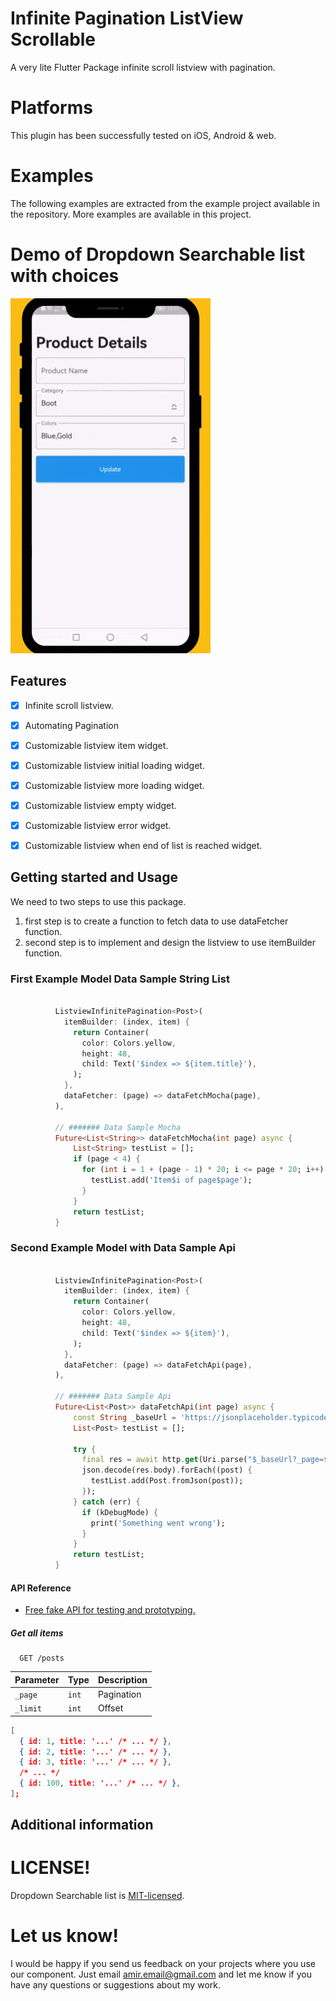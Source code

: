 # Infinite Pagination ListView Scrollable
A very lite Flutter Package infinite scroll listview with pagination.

# Platforms
This plugin has been successfully tested on iOS, Android & web.

# Examples
The following examples are extracted from the example project available in the repository. More examples are available in this project.

# Demo of Dropdown Searchable list with choices

![listview_infinite_pagination](https://github.com/AmirHome/listview_infinite_pagination/blob/master/assets/demo.gif)

## Features

* [x] Infinite scroll listview.
* [x] Automating Pagination
* [x] Customizable listview item widget.
* [x] Customizable listview initial loading widget.
* [x] Customizable listview more loading widget.
* [x] Customizable listview empty widget.
* [x] Customizable listview error widget.
* [x] Customizable listview when end of list is reached widget.


## Getting started and Usage

We need to two steps to use this package.
1. first step is to create a function to fetch data to use dataFetcher function.
2. second step is to implement and design the listview to use itemBuilder function.

### First Example Model Data Sample String List
```dart

          ListviewInfinitePagination<Post>(
            itemBuilder: (index, item) {
              return Container(
                color: Colors.yellow,
                height: 48,
                child: Text('$index => ${item.title}'),
              );
            },
            dataFetcher: (page) => dataFetchMocha(page),
          ),
          
          // ####### Data Sample Mocha
          Future<List<String>> dataFetchMocha(int page) async {
              List<String> testList = [];
              if (page < 4) {
                for (int i = 1 + (page - 1) * 20; i <= page * 20; i++) {
                  testList.add('Item$i of page$page');
                }
              }
              return testList;
          }
```

### Second Example Model with Data Sample Api
```dart

          ListviewInfinitePagination<Post>(
            itemBuilder: (index, item) {
              return Container(
                color: Colors.yellow,
                height: 48,
                child: Text('$index => ${item}'),
              );
            },
            dataFetcher: (page) => dataFetchApi(page),
          ),
          
          // ####### Data Sample Api
          Future<List<Post>> dataFetchApi(int page) async {
              const String _baseUrl = 'https://jsonplaceholder.typicode.com/posts';
              List<Post> testList = [];
            
              try {
                final res = await http.get(Uri.parse("$_baseUrl?_page=$page&_limit=10"));
                json.decode(res.body).forEach((post) {
                  testList.add(Post.fromJson(post));
                });
              } catch (err) {
                if (kDebugMode) {
                  print('Something went wrong');
                }
              }
              return testList;
          }
```

#### API Reference
- [Free fake API for testing and prototyping.](https://jsonplaceholder.typicode.com/)

##### Get all items

```http
  GET /posts
```

| Parameter | Type     | Description                |
| :-------- | :------- | :------------------------- |
| `_page` | `int` |  Pagination |
| `_limit` | `int` |  Offset |


```json
[
  { id: 1, title: '...' /* ... */ },
  { id: 2, title: '...' /* ... */ },
  { id: 3, title: '...' /* ... */ },
  /* ... */
  { id: 100, title: '...' /* ... */ },
];
```

## Additional information




# LICENSE!

Dropdown Searchable list is [MIT-licensed](https://github.com/AmirHome/listview_infinite_pagination/LICENSE "MIT-licensed").

# Let us know!

I would be happy if you send us feedback on your projects where you use our component. Just email amir.email@gmail.com  and let me know if you have any questions or suggestions about my work.